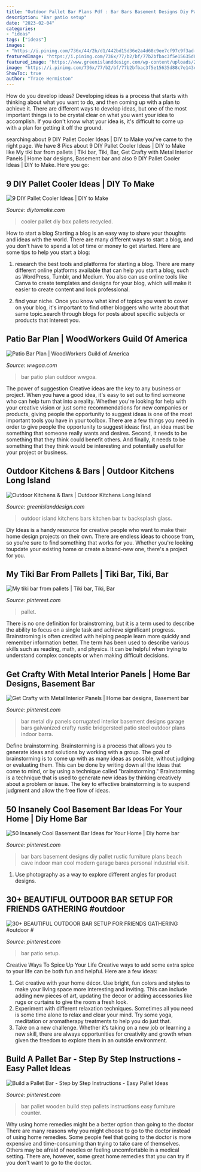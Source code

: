 ```yaml
---
title: "Outdoor Pallet Bar Plans Pdf : Bar Bars Basement Designs Diy Pallet Rustic Furniture Plans Beach Cave Indoor Man Cool Modern Garage Bares Personal Industrial Visit"
description: "Bar patio setup"
date: "2023-02-04"
categories:
- "ideas"
tags: ["ideas"]
images:
- "https://i.pinimg.com/736x/44/2b/d1/442bd15d36e2a4d68c9ee7cf97c9f3ad--diy-indoor-bar-indoor-bar-ideas.jpg"
featuredImage: "https://i.pinimg.com/736x/77/b2/bf/77b2bfbac3f5e15635d88c7e143e5122.jpg"
featured_image: "https://www.greenislanddesign.com/wp-content/uploads/2017/05/IMG_08521.jpg"
image: "https://i.pinimg.com/736x/77/b2/bf/77b2bfbac3f5e15635d88c7e143e5122.jpg"
ShowToc: true
author: "Trace Hermiston"
---
```



How do you develop ideas?
Developing ideas is a process that starts with thinking about what you want to do, and then coming up with a plan to achieve it. There are different ways to develop ideas, but one of the most important things is to be crystal clear on what you want your idea to accomplish. If you don't know what your idea is, it's difficult to come up with a plan for getting it off the ground.

	

		
searching about 9 DIY Pallet Cooler Ideas | DIY to Make you've came to the right page. We have 8 Pics about 9 DIY Pallet Cooler Ideas | DIY to Make like My tiki bar from pallets | Tiki bar, Tiki, Bar, Get Crafty with Metal Interior Panels | Home bar designs, Basement bar and also 9 DIY Pallet Cooler Ideas | DIY to Make. Here you go:
		
    
## 9 DIY Pallet Cooler Ideas | DIY To Make

<img loading=lazy src="http://www.diytomake.com/wp-content/uploads/2016/04/pallet-cooler-1.jpg" onerror="this.onerror=null;this.src='https://tse1.mm.bing.net/th?id=OIP.Ozxd8W_jmZ7K6VLGcU4d0QHaJ3&amp;pid=15.1';" alt="9 DIY Pallet Cooler Ideas | DIY to Make">

_Source: diytomake.com_

>cooler pallet diy box pallets recycled. 

	

How to start a blog
Starting a blog is an easy way to share your thoughts and ideas with the world. There are many different ways to start a blog, and you don't have to spend a lot of time or money to get started. Here are some tips to help you start a blog: 
1. research the best tools and platforms for starting a blog. There are many different online platforms available that can help you start a blog, such as WordPress, Tumblr, and Medium. You also can use online tools like Canva to create templates and designs for your blog, which will make it easier to create content and look professional. 

2. find your niche. Once you know what kind of topics you want to cover on your blog, it's important to find other bloggers who write about that same topic.search through blogs for posts about specific subjects or products that interest you.

    
## Patio Bar Plan | WoodWorkers Guild Of America

<img loading=lazy src="https://d2culxnxbccemt.cloudfront.net/wwgoa/content/uploads/2018/07/02100756/WWGOA-POP-PatioBar-36-2.png" onerror="this.onerror=null;this.src='https://tse1.mm.bing.net/th?id=OIP.51YWA3NpMBvkANncmFDugAHaEK&amp;pid=15.1';" alt="Patio Bar Plan | WoodWorkers Guild of America">

_Source: wwgoa.com_

>bar patio plan outdoor wwgoa. 

	

The power of suggestion
Creative ideas are the key to any business or project. When you have a good idea, it's easy to set out to find someone who can help turn that into a reality. Whether you're looking for help with your creative vision or just some recommendations for new companies or products, giving people the opportunity to suggest ideas is one of the most important tools you have in your toolbox.
There are a few things you need in order to give people the opportunity to suggest ideas: first, an idea must be something that someone really wants and desires. Second, it needs to be something that they think could benefit others. And finally, it needs to be something that they think would be interesting and potentially useful for your project or business.

    
## Outdoor Kitchens &amp; Bars | Outdoor Kitchens Long Island

<img loading=lazy src="https://www.greenislanddesign.com/wp-content/uploads/2017/05/IMG_08521.jpg" onerror="this.onerror=null;this.src='https://tse3.mm.bing.net/th?id=OIP.1O1H0GGweqjx_EfDMI46owHaE8&amp;pid=15.1';" alt="Outdoor Kitchens &amp; Bars | Outdoor Kitchens Long Island">

_Source: greenislanddesign.com_

>outdoor island kitchens bars kitchen bar tv backsplash glass. 

	

Diy Ideas is a handy resource for creative people who want to make their home design projects on their own. There are endless ideas to choose from, so you're sure to find something that works for you. Whether you're looking toupdate your existing home or create a brand-new one, there's a project for you.

    
## My Tiki Bar From Pallets | Tiki Bar, Tiki, Bar

<img loading=lazy src="https://i.pinimg.com/736x/07/ca/d8/07cad83f561b50bb37c9147b21b6ad33--tiki-bars-beach-stuff.jpg" onerror="this.onerror=null;this.src='https://tse3.mm.bing.net/th?id=OIP.Mzc4oyXkGD5oq-v1kLdsfgHaJ3&amp;pid=15.1';" alt="My tiki bar from pallets | Tiki bar, Tiki, Bar">

_Source: pinterest.com_

>pallet. 

	

There is no one definition for brainstroming, but it is a term used to describe the ability to focus on a single task and achieve significant progress. Brainstroming is often credited with helping people learn more quickly and remember information better. The term has been used to describe various skills such as reading, math, and physics. It can be helpful when trying to understand complex concepts or when making difficult decisions.

    
## Get Crafty With Metal Interior Panels | Home Bar Designs, Basement Bar

<img loading=lazy src="https://i.pinimg.com/736x/44/2b/d1/442bd15d36e2a4d68c9ee7cf97c9f3ad--diy-indoor-bar-indoor-bar-ideas.jpg" onerror="this.onerror=null;this.src='https://tse1.mm.bing.net/th?id=OIP.X15jMumxi1Topiy2dvcaKAHaFj&amp;pid=15.1';" alt="Get Crafty with Metal Interior Panels | Home bar designs, Basement bar">

_Source: pinterest.com_

>bar metal diy panels corrugated interior basement designs garage bars galvanized crafty rustic bridgersteel patio steel outdoor plans indoor barra. 

	

Define brainstorming.
Brainstorming is a process that allows you to generate ideas and solutions by working with a group. The goal of brainstorming is to come up with as many ideas as possible, without judging or evaluating them. This can be done by writing down all the ideas that come to mind, or by using a technique called "brainstorming." Brainstorming is a technique that is used to generate new ideas by thinking creatively about a problem or issue. The key to effective brainstorming is to suspend judgment and allow the free flow of ideas.

    
## 50 Insanely Cool Basement Bar Ideas For Your Home | Diy Home Bar

<img loading=lazy src="https://i.pinimg.com/736x/ed/5c/98/ed5c98a57e04d34c1ffec2a4274c9a04.jpg" onerror="this.onerror=null;this.src='https://tse4.mm.bing.net/th?id=OIP.jnhujj8NcrW3oEYXWbtpdQHaJ4&amp;pid=15.1';" alt="50 Insanely Cool Basement Bar Ideas for Your Home | Diy home bar">

_Source: pinterest.com_

>bar bars basement designs diy pallet rustic furniture plans beach cave indoor man cool modern garage bares personal industrial visit. 

	

1. Use photography as a way to explore different angles for product designs.

    
## 30+ BEAUTIFUL OUTDOOR BAR SETUP FOR FRIENDS GATHERING #outdoor #

<img loading=lazy src="https://i.pinimg.com/736x/20/a6/de/20a6deedb95edf37cf20476a1253ec75.jpg" onerror="this.onerror=null;this.src='https://tse4.mm.bing.net/th?id=OIP.fsmTsy_l5L3n3-fSSrAl4wHaJ6&amp;pid=15.1';" alt="30+ BEAUTIFUL OUTDOOR BAR SETUP FOR FRIENDS GATHERING #outdoor #">

_Source: pinterest.com_

>bar patio setup. 

	

Creative Ways To Spice Up Your Life
Creative ways to add some extra spice to your life can be both fun and helpful. Here are a few ideas: 
1. Get creative with your home décor. Use bright, fun colors and styles to make your living space more interesting and inviting. This can include adding new pieces of art, updating the decor or adding accessories like rugs or curtains to give the room a fresh look. 
2. Experiment with different relaxation techniques. Sometimes all you need is some time alone to relax and clear your mind. Try some yoga, meditation or aromatherapy treatments to help you do just that. 
3. Take on a new challenge. Whether it’s taking on a new job or learning a new skill, there are always opportunities for creativity and growth when given the freedom to explore them in an outside environment. 

    
## Build A Pallet Bar - Step By Step Instructions - Easy Pallet Ideas

<img loading=lazy src="https://i.pinimg.com/736x/77/b2/bf/77b2bfbac3f5e15635d88c7e143e5122.jpg" onerror="this.onerror=null;this.src='https://tse4.mm.bing.net/th?id=OIP.WeIDIdHQfBxD6EPK6U6_iwHaJ4&amp;pid=15.1';" alt="Build a Pallet Bar - Step by Step Instructions - Easy Pallet Ideas">

_Source: pinterest.com_

>bar pallet wooden build step pallets instructions easy furniture counter. 

	

Why using home remedies might be a better option than going to the doctor
There are many reasons why you might choose to go to the doctor instead of using home remedies. Some people feel that going to the doctor is more expensive and time-consuming than trying to take care of themselves. Others may be afraid of needles or feeling uncomfortable in a medical setting. There are, however, some great home remedies that you can try if you don't want to go to the doctor.

